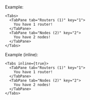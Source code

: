 Example:

    <Tabs>
      <TabPane tab="Routers (1)" key="1">
        You have 1 router!
      </TabPane>
      <TabPane tab="Nodes (2)" key="2">
        You have 2 nodes!
      </TabPane>
    </Tabs>

Example (inline):

    <Tabs inline={true}>
      <TabPane tab="Routers (1)" key="1">
        You have 1 router!
      </TabPane>
      <TabPane tab="Nodes (2)" key="2">
        You have 2 nodes!
      </TabPane>
    </Tabs>
